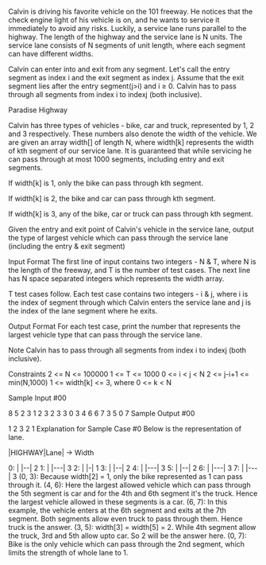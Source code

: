 Calvin is driving his favorite vehicle on the 101 freeway. He notices that the check engine light of his vehicle is on, and he wants to service it immediately to avoid any risks. Luckily, a service lane runs parallel to the highway. The length of the highway and the service lane is N units. The service lane consists of N segments of unit length, where each segment can have different widths.

Calvin can enter into and exit from any segment. Let's call the entry segment as index i and the exit segment as index j. Assume that the exit segment lies after the entry segment(j>i) and i ≥ 0. Calvin has to pass through all segments from index i to indexj (both inclusive).

Paradise Highway

Calvin has three types of vehicles - bike, car and truck, represented by 1, 2 and 3 respectively. These numbers also denote the width of the vehicle. We are given an array width[] of length N, where width[k] represents the width of kth segment of our service lane. It is guaranteed that while servicing he can pass through at most 1000 segments, including entry and exit segments.

If width[k] is 1, only the bike can pass through kth segment.

If width[k] is 2, the bike and car can pass through kth segment.

If width[k] is 3, any of the bike, car or truck can pass through kth segment.

Given the entry and exit point of Calvin's vehicle in the service lane, output the type of largest vehicle which can pass through the service lane (including the entry & exit segment)

Input Format 
The first line of input contains two integers - N & T, where N is the length of the freeway, and T is the number of test cases. The next line has N space separated integers which represents the width array.

T test cases follow. Each test case contains two integers - i & j, where i is the index of segment through which Calvin enters the service lane and j is the index of the lane segment where he exits.

Output Format 
For each test case, print the number that represents the largest vehicle type that can pass through the service lane.

Note 
Calvin has to pass through all segments from index i to indexj (both inclusive).

Constraints 
2 <= N <= 100000 
1 <= T <= 1000 
0 <= i < j < N 
2 <= j-i+1 <= min(N,1000) 
1 <= width[k] <= 3, where 0 <= k < N

Sample Input #00

8 5
2 3 1 2 3 2 3 3
0 3
4 6
6 7
3 5
0 7
Sample Output #00

1
2
3
2
1
Explanation for Sample Case #0 
Below is the representation of lane.

   |HIGHWAY|Lane|    ->    Width

0: |       |--|            2
1: |       |---|           3
2: |       |-|             1
3: |       |--|            2
4: |       |---|           3
5: |       |--|            2
6: |       |---|           3
7: |       |---|           3
(0, 3): Because width[2] = 1, only the bike represented as 1 can pass through it.
(4, 6): Here the largest allowed vehicle which can pass through the 5th segment is car and for the 4th and 6th segment it's the truck. Hence the largest vehicle allowed in these segments is a car.
(6, 7): In this example, the vehicle enters at the 6th segment and exits at the 7th segment. Both segments allow even truck to pass through them. Hence truck is the answer.
(3, 5): width[3] = width[5] = 2. While 4th segment allow the truck, 3rd and 5th allow upto car. So 2 will be the answer here.
(0, 7): Bike is the only vehicle which can pass through the 2nd segment, which limits the strength of whole lane to 1.